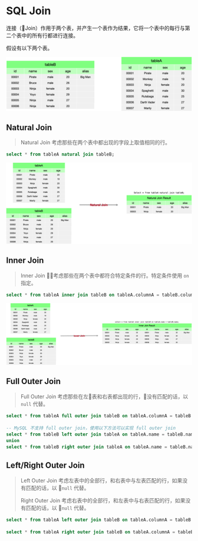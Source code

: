 # SQL Join

连接（Join）作用于两个表，并产生一个表作为结果，它将一个表中的每行与第二个表中的所有行都进行连接。

假设有以下两个表。

![tables](../resources/tables.png)

## Natural Join

> Natural Join 考虑那些在两个表中都出现的字段上取值相同的行。

```SQL
select * from tableA natural join tableB;
```

![Natural Join](../resources/natural_join.png)

## Inner Join

> Inner Join 考虑那些在两个表中都符合特定条件的行。特定条件使用 `on` 指定。

```SQL
select * from tableA inner join tableB on tableA.columnA = tableB.columnB;
```

![Inner Join](../resources/inner_join.png)

## Full Outer Join

> Full Outer Join 考虑那些在左表和右表都出现的行，没有匹配的话，以 `null` 代替。

```SQL
select * from tableA full outer join tableB on tableA.columnA = tableB.columnB;

-- MySQL 不支持 full outer join，使用以下方法可以实现 full outer join
select * from tableB left outer join tableA on tableA.name = tableB.name
union
select * from tableB right outer join tableA on tableA.name = tableB.name;
```

## Left/Right Outer Join

> Left Outer Join 考虑左表中的全部行，和右表中与左表匹配的行，如果没有匹配的话，以 `null` 代替。
>
> Right Outer Join 考虑右表中的全部行，和左表中与右表匹配的行，如果没有匹配的话，以 `null` 代替。

```SQL
select * from tableA left outer join tableB on tableA.columnA = tableB.columnB;

select * from tableA right outer join tableB on tableA.columnA = tableB.columnB;
```